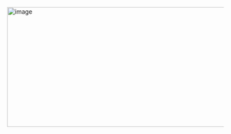 <img width="912" height="279" alt="image" src="https://github.com/user-attachments/assets/827af2c5-b177-4ecb-a4af-70c51e63a2d1" />
